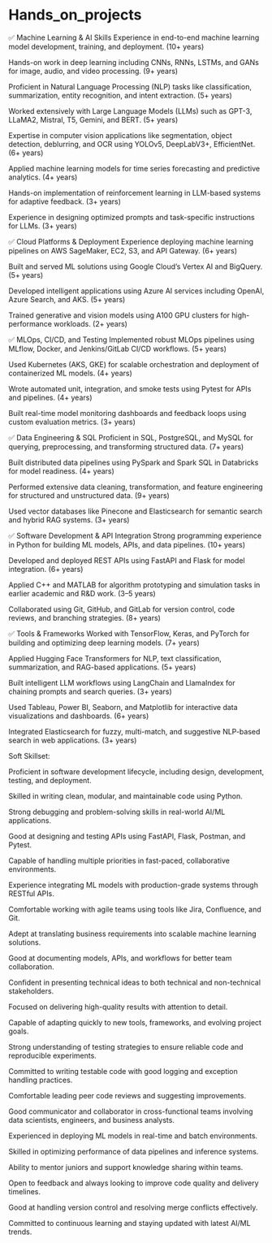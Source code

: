 ﻿# Hands_on_projects

✅ Machine Learning & AI Skills
Experience in end-to-end machine learning model development, training, and deployment. (10+ years)

Hands-on work in deep learning including CNNs, RNNs, LSTMs, and GANs for image, audio, and video processing. (9+ years)

Proficient in Natural Language Processing (NLP) tasks like classification, summarization, entity recognition, and intent extraction. (5+ years)

Worked extensively with Large Language Models (LLMs) such as GPT-3, LLaMA2, Mistral, T5, Gemini, and BERT. (5+ years)

Expertise in computer vision applications like segmentation, object detection, deblurring, and OCR using YOLOv5, DeepLabV3+, EfficientNet. (6+ years)

Applied machine learning models for time series forecasting and predictive analytics. (4+ years)

Hands-on implementation of reinforcement learning in LLM-based systems for adaptive feedback. (3+ years)

Experience in designing optimized prompts and task-specific instructions for LLMs. (3+ years)

✅ Cloud Platforms & Deployment
Experience deploying machine learning pipelines on AWS SageMaker, EC2, S3, and API Gateway. (6+ years)

Built and served ML solutions using Google Cloud’s Vertex AI and BigQuery. (5+ years)

Developed intelligent applications using Azure AI services including OpenAI, Azure Search, and AKS. (5+ years)

Trained generative and vision models using A100 GPU clusters for high-performance workloads. (2+ years)

✅ MLOps, CI/CD, and Testing
Implemented robust MLOps pipelines using MLflow, Docker, and Jenkins/GitLab CI/CD workflows. (5+ years)

Used Kubernetes (AKS, GKE) for scalable orchestration and deployment of containerized ML models. (4+ years)

Wrote automated unit, integration, and smoke tests using Pytest for APIs and pipelines. (4+ years)

Built real-time model monitoring dashboards and feedback loops using custom evaluation metrics. (3+ years)

✅ Data Engineering & SQL
Proficient in SQL, PostgreSQL, and MySQL for querying, preprocessing, and transforming structured data. (7+ years)

Built distributed data pipelines using PySpark and Spark SQL in Databricks for model readiness. (4+ years)

Performed extensive data cleaning, transformation, and feature engineering for structured and unstructured data. (9+ years)

Used vector databases like Pinecone and Elasticsearch for semantic search and hybrid RAG systems. (3+ years)

✅ Software Development & API Integration
Strong programming experience in Python for building ML models, APIs, and data pipelines. (10+ years)

Developed and deployed REST APIs using FastAPI and Flask for model integration. (6+ years)

Applied C++ and MATLAB for algorithm prototyping and simulation tasks in earlier academic and R&D work. (3–5 years)

Collaborated using Git, GitHub, and GitLab for version control, code reviews, and branching strategies. (8+ years)

✅ Tools & Frameworks
Worked with TensorFlow, Keras, and PyTorch for building and optimizing deep learning models. (7+ years)

Applied Hugging Face Transformers for NLP, text classification, summarization, and RAG-based applications. (5+ years)

Built intelligent LLM workflows using LangChain and LlamaIndex for chaining prompts and search queries. (3+ years)

Used Tableau, Power BI, Seaborn, and Matplotlib for interactive data visualizations and dashboards. (6+ years)

Integrated Elasticsearch for fuzzy, multi-match, and suggestive NLP-based search in web applications. (3+ years)

Soft Skillset:

Proficient in software development lifecycle, including design, development, testing, and deployment.

Skilled in writing clean, modular, and maintainable code using Python.

Strong debugging and problem-solving skills in real-world AI/ML applications.

Good at designing and testing APIs using FastAPI, Flask, Postman, and Pytest.

Capable of handling multiple priorities in fast-paced, collaborative environments.

Experience integrating ML models with production-grade systems through RESTful APIs.

Comfortable working with agile teams using tools like Jira, Confluence, and Git.

Adept at translating business requirements into scalable machine learning solutions.

Good at documenting models, APIs, and workflows for better team collaboration.

Confident in presenting technical ideas to both technical and non-technical stakeholders.

Focused on delivering high-quality results with attention to detail.

Capable of adapting quickly to new tools, frameworks, and evolving project goals.

Strong understanding of testing strategies to ensure reliable code and reproducible experiments.

Committed to writing testable code with good logging and exception handling practices.

Comfortable leading peer code reviews and suggesting improvements.

Good communicator and collaborator in cross-functional teams involving data scientists, engineers, and business analysts.

Experienced in deploying ML models in real-time and batch environments.

Skilled in optimizing performance of data pipelines and inference systems.

Ability to mentor juniors and support knowledge sharing within teams.

Open to feedback and always looking to improve code quality and delivery timelines.

Good at handling version control and resolving merge conflicts effectively.

Committed to continuous learning and staying updated with latest AI/ML trends.
